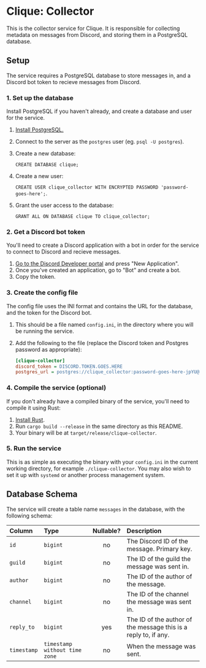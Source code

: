 # Clique: Collector

This is the collector service for Clique. It is responsible for collecting
metadata on messages from Discord, and storing them in a PostgreSQL database.

## Setup

The service requires a PostgreSQL database to store messages in, and a Discord
bot token to recieve messages from Discord.

### 1. Set up the database

Install PostgreSQL if you haven't already, and create a database and user for
the service.

 1. [Install PostgreSQL.](https://www.postgresql.org/download/)
 2. Connect to the server as the `postgres` user (eg. `psql -U postgres`).
 3. Create a new database:

    `CREATE DATABASE clique;`
 4. Create a new user:

    `CREATE USER clique_collector WITH ENCRYPTED PASSWORD 'password-goes-here';`.
 5. Grant the user access to the database:

    `GRANT ALL ON DATABASE clique TO clique_collector;`

### 2. Get a Discord bot token

You'll need to create a Discord application with a bot in order for the service
to connect to Discord and recieve messages.

 1. [Go to the Discord Developer portal](https://discordapp.com/developers/applications)
    and press "New Application".
 2. Once you've created an application, go to "Bot" and create a bot.
 3. Copy the token.

### 3. Create the config file

The config file uses the INI format and contains the URL for the database, and
the token for the Discord bot.

 1. This should be a file named `config.ini`, in the directory where you will
    be running the service.
 2. Add the following to the file (replace the Discord token and Postgres
    password as appropriate):

    ```ini
    [clique-collector]
    discord_token = DISCORD.TOKEN.GOES.HERE
    postgres_url = postgres://clique_collector:password-goes-here-jpYU@localhost:5432/clique
    ```

### 4. Compile the service (optional)

If you don't already have a compiled binary of the service, you'll need to
compile it using Rust:

 1. [Install Rust](https://www.rust-lang.org/tools/install).
 2. Run `cargo build --release` in the same directory as this README.
 3. Your binary will be at `target/release/clique-collector`.

### 5. Run the service

This is as simple as executing the binary with your `config.ini` in the current
working directory, for example `./clique-collector`. You may also wish to set
it up with `systemd` or another process management system.

## Database Schema

The service will create a table name `messages` in the database, with the
following schema:

| Column      | Type     | Nullable? | Description                                               |
|:------------|:---------|:---:|:----------------------------------------------------------------|
| `id`        | `bigint` | no  | The Discord ID of the message. Primary key.                     |
| `guild`     | `bigint` | no  | The ID of the guild the message was sent in.                    |
| `author`    | `bigint` | no  | The ID of the author of the message.                            |
| `channel`   | `bigint` | no  | The ID of the channel the message was sent in.                  |
| `reply_to`  | `bigint` | yes | The ID of the author of the message this is a reply to, if any. |
| `timestamp` | `timestamp without time zone` | no | When the message was sent.                  |
